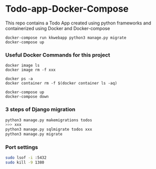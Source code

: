 # Todo-app-Docker-Compose
This repo contains a Todo App created using python frameworks and containerized using Docker and Docker-compose


```docker
docker-compose run kkwebapp python3 manage.py migrate
docker-compose up
```

### Useful Docker Commands for this project
```docker
docker image ls
docker image rm -f xxx

docker ps -a
docker container rm -f $(docker container ls -aq)

docker-compose up
docker-compose down
```

### 3 steps of Django migration
```bash
python3 manage.py makemigrations todos
>>> xxx
python3 manage.py sqlmigrate todos xxx
python3 manage.py migrate
```

### Port settings
```bash
sudo lsof -i :5432
sudo kill -9 1380
```
